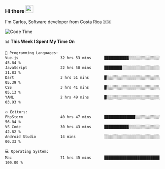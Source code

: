 ### Hi there <img src="https://media.giphy.com/media/hvRJCLFzcasrR4ia7z/giphy.gif" width="25px" height="25px">

I'm Carlos, Software developer from Costa Rica 🇨🇷

[//]: # (<a href="https://app.daily.dev/carum98"><img src="https://github.com/carum98/carum98/blob/main/devcard.svg" width="400" alt="Carlos Umaña Acevedo's Dev Card"/></a>)


<!--START_SECTION:waka-->
![Code Time](http://img.shields.io/badge/Code%20Time-10%2C748%20hrs%202%20mins-blue)

📊 **This Week I Spent My Time On** 

```text
💬 Programming Languages: 
Vue.js                   32 hrs 53 mins      ███████████░░░░░░░░░░░░░░   45.84 % 
JavaScript               22 hrs 50 mins      ████████░░░░░░░░░░░░░░░░░   31.83 % 
Dart                     3 hrs 51 mins       █░░░░░░░░░░░░░░░░░░░░░░░░   05.39 % 
CSS                      3 hrs 41 mins       █░░░░░░░░░░░░░░░░░░░░░░░░   05.13 % 
YAML                     2 hrs 49 mins       █░░░░░░░░░░░░░░░░░░░░░░░░   03.93 % 

🔥 Editors: 
PhpStorm                 40 hrs 47 mins      ██████████████░░░░░░░░░░░   56.84 % 
VS Code                  30 hrs 43 mins      ███████████░░░░░░░░░░░░░░   42.82 % 
Android Studio           14 mins             ░░░░░░░░░░░░░░░░░░░░░░░░░   00.33 % 

💻 Operating System: 
Mac                      71 hrs 45 mins      █████████████████████████   100.00 % 
```


<!--END_SECTION:waka-->
